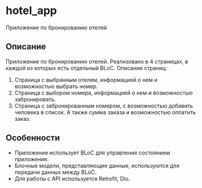 # hotel_app

Приложение по бронированию отелей

## Описание

Приложение по бронированию отелей. 
Реализовано в 4 страницах, в каждой из которых есть отдельный BLoC.
Описание страниц: 
1. Страница с выбранным отелем, информацией о нем и возможностью выбрать номер.
2. Страница с выбором номера, информацией о нем и возможностью забронировать.
3. Страница с забронированным номером, с возможностью добавить человека в список.
   А также сумма заказа и возможностью оплатить заказ.

## Особенности

- Приложение использует BLoC для управления состоянием приложения.
- Блочные модели, представляющие данные, используются для передачи данных между BLoC.
- Для работы с API используется Retrofit, Dio.
